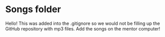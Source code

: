 # Songs folder
Hello! This was added into the .gitignore so we would not be filling up the GitHub repository with mp3 files.
Add the songs on the mentor computer!